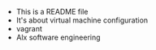 * This is a README file
* It's about virtual machine configuration
* vagrant 
* Alx software engineering
